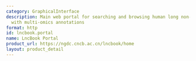 ```yaml
---
category: GraphicalInterface
description: Main web portal for searching and browsing human long non-coding RNAs
  with multi-omics annotations
format: http
id: lncbook.portal
name: LncBook Portal
product_url: https://ngdc.cncb.ac.cn/lncbook/home
layout: product_detail
---
```

